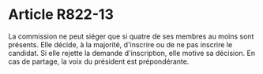 # Article R822-13

La commission ne peut siéger que si quatre de ses membres au moins sont présents. Elle décide, à la majorité, d'inscrire ou de ne pas inscrire le candidat. Si elle rejette la demande d'inscription, elle motive sa décision. En cas de partage, la voix du président est prépondérante.
